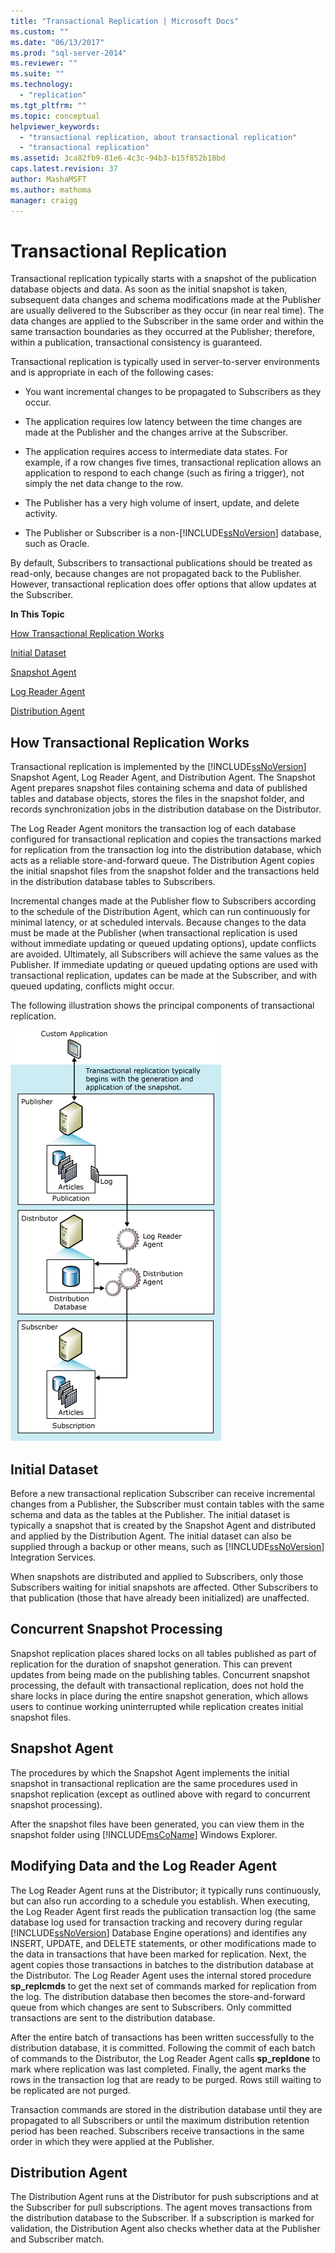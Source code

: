 ```yaml
---
title: "Transactional Replication | Microsoft Docs"
ms.custom: ""
ms.date: "06/13/2017"
ms.prod: "sql-server-2014"
ms.reviewer: ""
ms.suite: ""
ms.technology: 
  - "replication"
ms.tgt_pltfrm: ""
ms.topic: conceptual
helpviewer_keywords: 
  - "transactional replication, about transactional replication"
  - "transactional replication"
ms.assetid: 3ca82fb9-81e6-4c3c-94b3-b15f852b18bd
caps.latest.revision: 37
author: MashaMSFT
ms.author: mathoma
manager: craigg
---
```

# Transactional Replication
  Transactional replication typically starts with a snapshot of the publication database objects and data. As soon as the initial snapshot is taken, subsequent data changes and schema modifications made at the Publisher are usually delivered to the Subscriber as they occur (in near real time). The data changes are applied to the Subscriber in the same order and within the same transaction boundaries as they occurred at the Publisher; therefore, within a publication, transactional consistency is guaranteed.  
  
 Transactional replication is typically used in server-to-server environments and is appropriate in each of the following cases:  
  
-   You want incremental changes to be propagated to Subscribers as they occur.  
  
-   The application requires low latency between the time changes are made at the Publisher and the changes arrive at the Subscriber.  
  
-   The application requires access to intermediate data states. For example, if a row changes five times, transactional replication allows an application to respond to each change (such as firing a trigger), not simply the net data change to the row.  
  
-   The Publisher has a very high volume of insert, update, and delete activity.  
  
-   The Publisher or Subscriber is a non-[!INCLUDE[ssNoVersion](../../../includes/ssnoversion-md.md)] database, such as Oracle.  
  
 By default, Subscribers to transactional publications should be treated as read-only, because changes are not propagated back to the Publisher. However, transactional replication does offer options that allow updates at the Subscriber.  
  
 **In This Topic**  
  
 [How Transactional Replication Works](#HowWorks)  
  
 [Initial Dataset](#Dataset)  
  
 [Snapshot Agent](#SnapshotAgent)  
  
 [Log Reader Agent](#LogReaderAgent)  
  
 [Distribution Agent](#DistributionAgent)  
  
##  <a name="HowWorks"></a> How Transactional Replication Works  
 Transactional replication is implemented by the [!INCLUDE[ssNoVersion](../../../includes/ssnoversion-md.md)] Snapshot Agent, Log Reader Agent, and Distribution Agent. The Snapshot Agent prepares snapshot files containing schema and data of published tables and database objects, stores the files in the snapshot folder, and records synchronization jobs in the distribution database on the Distributor.  
  
 The Log Reader Agent monitors the transaction log of each database configured for transactional replication and copies the transactions marked for replication from the transaction log into the distribution database, which acts as a reliable store-and-forward queue. The Distribution Agent copies the initial snapshot files from the snapshot folder and the transactions held in the distribution database tables to Subscribers.  
  
 Incremental changes made at the Publisher flow to Subscribers according to the schedule of the Distribution Agent, which can run continuously for minimal latency, or at scheduled intervals. Because changes to the data must be made at the Publisher (when transactional replication is used without immediate updating or queued updating options), update conflicts are avoided. Ultimately, all Subscribers will achieve the same values as the Publisher. If immediate updating or queued updating options are used with transactional replication, updates can be made at the Subscriber, and with queued updating, conflicts might occur.  
  
 The following illustration shows the principal components of transactional replication.  
  
 ![Transactional replication components and data flow](../media/trnsact.gif "Transactional replication components and data flow")  
  
##  <a name="Dataset"></a> Initial Dataset  
 Before a new transactional replication Subscriber can receive incremental changes from a Publisher, the Subscriber must contain tables with the same schema and data as the tables at the Publisher. The initial dataset is typically a snapshot that is created by the Snapshot Agent and distributed and applied by the Distribution Agent. The initial dataset can also be supplied through a backup or other means, such as [!INCLUDE[ssNoVersion](../../../includes/ssnoversion-md.md)] Integration Services.  
  
 When snapshots are distributed and applied to Subscribers, only those Subscribers waiting for initial snapshots are affected. Other Subscribers to that publication (those that have already been initialized) are unaffected.  
  
## Concurrent Snapshot Processing  
 Snapshot replication places shared locks on all tables published as part of replication for the duration of snapshot generation. This can prevent updates from being made on the publishing tables. Concurrent snapshot processing, the default with transactional replication, does not hold the share locks in place during the entire snapshot generation, which allows users to continue working uninterrupted while replication creates initial snapshot files.  
  
##  <a name="SnapshotAgent"></a> Snapshot Agent  
 The procedures by which the Snapshot Agent implements the initial snapshot in transactional replication are the same procedures used in snapshot replication (except as outlined above with regard to concurrent snapshot processing).  
  
 After the snapshot files have been generated, you can view them in the snapshot folder using [!INCLUDE[msCoName](../../../includes/msconame-md.md)] Windows Explorer.  
  
##  <a name="LogReaderAgent"></a> Modifying Data and the Log Reader Agent  
 The Log Reader Agent runs at the Distributor; it typically runs continuously, but can also run according to a schedule you establish. When executing, the Log Reader Agent first reads the publication transaction log (the same database log used for transaction tracking and recovery during regular [!INCLUDE[ssNoVersion](../../../includes/ssnoversion-md.md)] Database Engine operations) and identifies any INSERT, UPDATE, and DELETE statements, or other modifications made to the data in transactions that have been marked for replication. Next, the agent copies those transactions in batches to the distribution database at the Distributor. The Log Reader Agent uses the internal stored procedure **sp_replcmds** to get the next set of commands marked for replication from the log. The distribution database then becomes the store-and-forward queue from which changes are sent to Subscribers. Only committed transactions are sent to the distribution database.  
  
 After the entire batch of transactions has been written successfully to the distribution database, it is committed. Following the commit of each batch of commands to the Distributor, the Log Reader Agent calls **sp_repldone** to mark where replication was last completed. Finally, the agent marks the rows in the transaction log that are ready to be purged. Rows still waiting to be replicated are not purged.  
  
 Transaction commands are stored in the distribution database until they are propagated to all Subscribers or until the maximum distribution retention period has been reached. Subscribers receive transactions in the same order in which they were applied at the Publisher.  
  
##  <a name="DistributionAgent"></a> Distribution Agent  
 The Distribution Agent runs at the Distributor for push subscriptions and at the Subscriber for pull subscriptions. The agent moves transactions from the distribution database to the Subscriber. If a subscription is marked for validation, the Distribution Agent also checks whether data at the Publisher and Subscriber match.  
  
  
